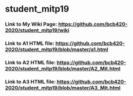 # student_mitp19

### Link to My Wiki Page: https://github.com/bcb420-2020/student_mitp19/wiki

### Link to A1 HTML file: https://github.com/bcb420-2020/student_mitp19/blob/master/a1.html

### Link to A2 HTML file: https://github.com/bcb420-2020/student_mitp19/blob/master/A2_Mit.html

### Link to A3 HTML file: https://github.com/bcb420-2020/student_mitp19/blob/master/A3_Mit.html

